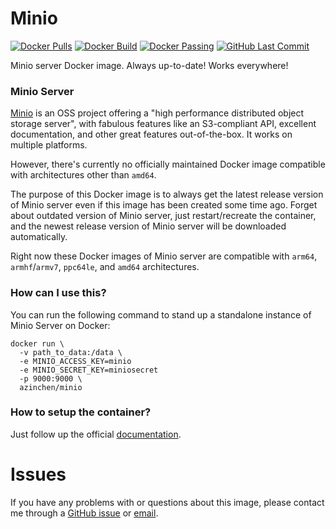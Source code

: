 # Minio

[![Docker Pulls][dockerhub-pulls]][dockerhub-link]
[![Docker Build][dockerhub-build]][dockerhub-link]
[![Docker Passing][dockerhub-passing]][dockerhub-link]
[![GitHub Last Commit][github-lastcommit]][github-link]

Minio server Docker image. Always up-to-date! Works everywhere!

### Minio Server

[Minio][minio-home] is an OSS project offering a "high performance distributed object storage server", with fabulous features like an S3-compliant API, excellent documentation, and other great features out-of-the-box. It works on multiple platforms. 

However, there's currently no officially maintained Docker image compatible with architectures other than `amd64`.

The purpose of this Docker image is to always get the latest release version of Minio server even if this image has been created some time ago. Forget about outdated version of Minio server, just restart/recreate the container, and the newest release version of Minio server will be downloaded automatically.

Right now these Docker images of Minio server are compatible with `arm64`, `armhf`/`armv7`, `ppc64le`, and `amd64` architectures.

### How can I use this?

You can run the following command to stand up a standalone instance of Minio Server on Docker:

```
docker run \
  -v path_to_data:/data \
  -e MINIO_ACCESS_KEY=minio
  -e MINIO_SECRET_KEY=miniosecret
  -p 9000:9000 \
  azinchen/minio
```

### How to setup the container?

Just follow up the official [documentation][minio-docs].

# Issues

If you have any problems with or questions about this image, please contact me through a [GitHub issue][github-issues] or [email][email-link].

[dockerhub-pulls]: https://img.shields.io/docker/pulls/azinchen/minio
[dockerhub-build]: https://img.shields.io/docker/cloud/automated/azinchen/minio
[dockerhub-passing]: https://img.shields.io/docker/cloud/build/azinchen/minio
[dockerhub-link]: https://hub.docker.com/repository/docker/azinchen/minio
[github-lastcommit]: https://img.shields.io/github/last-commit/azinchen/minio
[github-link]: https://github.com/azinchen/minio
[github-issues]: https://github.com/azinchen/minio/issues
[minio-home]: https://min.io
[minio-docs]: https://docs.min.io/docs/minio-server-configuration-guide.html
[email-link]: mailto:alexander@zinchenko.com